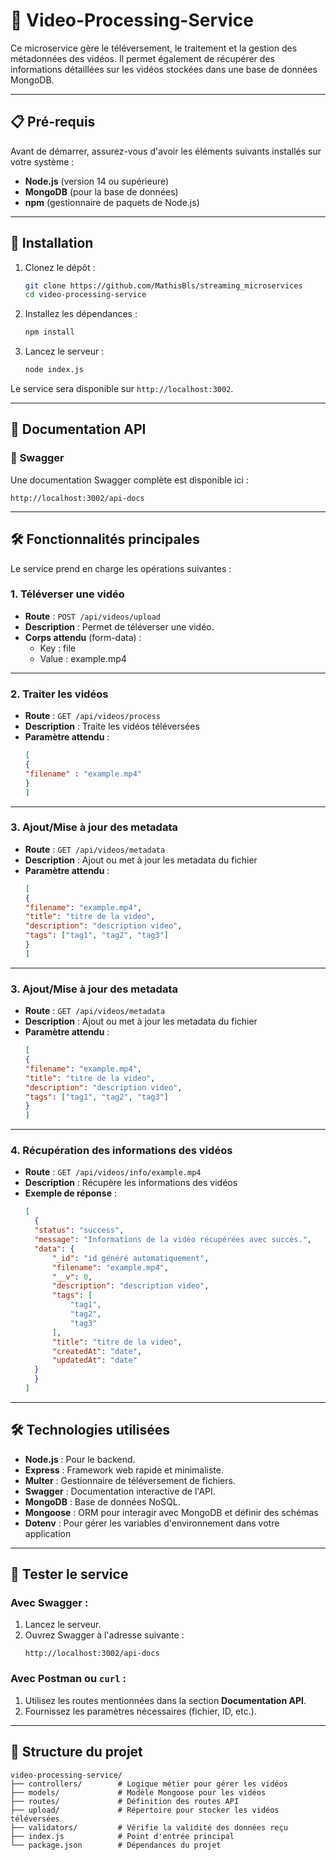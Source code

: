 
# 🎥 **Video-Processing-Service**

Ce microservice gère le téléversement, le traitement et la gestion des métadonnées des vidéos. Il permet également de récupérer des informations détaillées sur les vidéos stockées dans une base de données MongoDB.

---

## 📋 **Pré-requis**

Avant de démarrer, assurez-vous d'avoir les éléments suivants installés sur votre système :

- **Node.js** (version 14 ou supérieure)
- **MongoDB** (pour la base de données)
- **npm** (gestionnaire de paquets de Node.js)

---

## 🚀 **Installation**

1. Clonez le dépôt :
   ```bash
   git clone https://github.com/MathisBls/streaming_microservices
   cd video-processing-service
   ```

2. Installez les dépendances :
   ```bash
   npm install
   ```

3. Lancez le serveur :
   ```bash
   node index.js
   ```

Le service sera disponible sur `http://localhost:3002`.

---

## 📖 **Documentation API**

### 📄 **Swagger**
Une documentation Swagger complète est disponible ici :
```
http://localhost:3002/api-docs
```

---

## 🛠️ **Fonctionnalités principales**

Le service prend en charge les opérations suivantes :

### **1. Téléverser une vidéo**
- **Route** : `POST /api/videos/upload`
- **Description** : Permet de téléverser une vidéo.
- **Corps attendu** (form-data) :
  - Key : file
  - Value : example.mp4

---

### **2. Traiter les vidéos**
- **Route** : `GET /api/videos/process`
- **Description** : Traite les vidéos téléversées
- **Paramètre attendu** :
    ```json
  [
    {
    "filename" : "example.mp4"
    }
  ]
  ```

---

### **3. Ajout/Mise à jour des metadata**
- **Route** : `GET /api/videos/metadata`
- **Description** : Ajout ou met à jour les metadata du fichier
- **Paramètre attendu** :
    ```json
  [
    {
  "filename": "example.mp4",
  "title": "titre de la video",
  "description": "description video",
  "tags": ["tag1", "tag2", "tag3"]
  }
  ]
  ```
---

### **3. Ajout/Mise à jour des metadata**
- **Route** : `GET /api/videos/metadata`
- **Description** : Ajout ou met à jour les metadata du fichier
- **Paramètre attendu** :
    ```json
  [
    {
  "filename": "example.mp4",
  "title": "titre de la video",
  "description": "description video",
  "tags": ["tag1", "tag2", "tag3"]
  }
  ]
  ```

---

### **4. Récupération des informations des vidéos**
- **Route** : `GET /api/videos/info/example.mp4`
- **Description** : Récupère les informations des vidéos
- **Exemple de réponse** :
  ```json
  [
    {
    "status": "success",
    "message": "Informations de la vidéo récupérées avec succès.",
    "data": {
        "_id": "id généré automatiquement",
        "filename": "example.mp4",
        "__v": 0,
        "description": "description video",
        "tags": [
            "tag1",
            "tag2",
            "tag3"
        ],
        "title": "titre de la video",
        "createdAt": "date",
        "updatedAt": "date"
    }
    }
  ]
  ```

---

## 🛠️ **Technologies utilisées**
- **Node.js** : Pour le backend.
- **Express** : Framework web rapide et minimaliste.
- **Multer** : Gestionnaire de téléversement de fichiers.
- **Swagger** : Documentation interactive de l'API.
- **MongoDB** : Base de données NoSQL.
- **Mongoose** : ORM pour interagir avec MongoDB et définir des schémas
- **Dotenv** : Pour gérer les variables d'environnement dans votre application

---

## 🧪 **Tester le service**
### Avec Swagger :
1. Lancez le serveur.
2. Ouvrez Swagger à l'adresse suivante :
   ```
   http://localhost:3002/api-docs
   ```

### Avec Postman ou `curl` :
1. Utilisez les routes mentionnées dans la section **Documentation API**.
2. Fournissez les paramètres nécessaires (fichier, ID, etc.).

---

## 📂 **Structure du projet**
```
video-processing-service/
├── controllers/        # Logique métier pour gérer les vidéos
├── models/             # Modèle Mongoose pour les vidéos
├── routes/             # Définition des routes API
├── upload/             # Répertoire pour stocker les vidéos téléversées
├── validators/         # Vérifie la validité des données reçu
├── index.js            # Point d'entrée principal
└── package.json        # Dépendances du projet
```